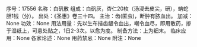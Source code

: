 序号：17556
名称：白矾散
组成：白矾灰，杏仁20枚（汤浸去皮尖，研），蚺蛇胆1钱（分）。
出处：《圣惠》卷三十四。
主治：齿(匿虫)，断肿有脓血出。
加减：None
功效：None
用法用量：先以生布揩齿龈令血出，嘲令血尽，即用散药，掺于湿纸上，可患处贴之，1日2-3次。以愈为度。
制备方法：上为细末。
临床应用：None
各家论述：None
用药禁忌：None
附注：None
